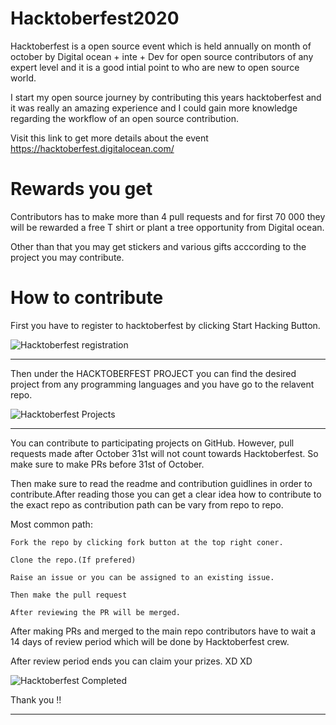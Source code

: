# Hacktoberfest2020

Hacktoberfest is a open source event which is held annually on month of october by Digital ocean + inte + Dev for open source contributors of any expert level and it is a good intial point to who are new to open source world.

I start my open source journey by contributing this years hacktoberfest and it was really 
an amazing experience and I could gain more knowledge regarding the workflow of an open source contribution.

Visit this link to get more details about the event  https://hacktoberfest.digitalocean.com/ 


# Rewards you get

Contributors has to make more than 4 pull requests and for first 70 000 they will be rewarded a free T shirt or plant a tree opportunity from Digital ocean.

Other than that you may get stickers and various gifts acccording to the project you may contribute.


# How to contribute

First you have to register to hacktoberfest by clicking Start Hacking Button.


![Hacktoberfest registration](https://user-images.githubusercontent.com/58045206/98373869-e0309c80-2065-11eb-98a7-b61d476b7313.jpeg)

****************************************************************************************************************************************



Then under the HACKTOBERFEST PROJECT you can find the desired project from any programming languages and you have go to the relavent repo.



![Hacktoberfest Projects](https://user-images.githubusercontent.com/58045206/98378246-c5f9bd00-206b-11eb-9f86-bbdfc8988645.png)

***********************************************************************************************************************************************


You can contribute to participating projects on GitHub. However, pull requests made after October 31st will not count towards Hacktoberfest. So make sure to
make PRs before 31st of October.

Then make sure to read the readme and contribution guidlines in order to contribute.After reading those you can get a clear idea how to contribute
to the exact repo as contribution path can be vary from repo to repo.

Most common path:

    Fork the repo by clicking fork button at the top right coner.
  
    Clone the repo.(If prefered)
  
    Raise an issue or you can be assigned to an existing issue.
  
    Then make the pull request
  
    After reviewing the PR will be merged.
   
After making PRs and merged to the main repo contributors have to wait a 14 days of review period which will be done by Hacktoberfest crew.

After review period ends you can claim your prizes. XD XD 

![Hacktoberfest Completed](https://user-images.githubusercontent.com/58045206/98378275-cdb96180-206b-11eb-9fd3-02ee1b75600d.png)


Thank you !!

*************************************************************************************************************************************************



  


